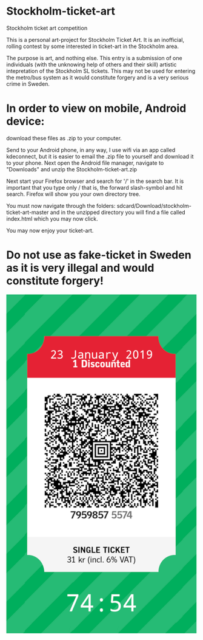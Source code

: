# Stockholm-ticket-art
Stockholm ticket art competition

This is a personal art-project for Stockholm Ticket Art. It is an inofficial, rolling contest by some interested in ticket-art in the Stockholm area.

The purpose is art, and nothing else. This entry is a submission of one individuals (with the unknowing help of others and their skill) artistic intepretation of the Stockholm SL tickets. This may not be used for entering the metro/bus system as it would constitute forgery and is a very serious crime in Sweden.

# In order to view on mobile, Android device: 

download these files as .zip to your computer.

Send to your Android phone, in any way, I use wifi via an app called kdeconnect, but it is easier to email the .zip file to yourself and download it to your phone. 
Next open the Android file manager, navigate to "Downloads" and unzip the Stockholm-ticket-art.zip


Next start your Firefox browser and search for '/' in the search bar. 
It is important that you type only /  that is, the forward slash-symbol and hit search. Firefox will show you your own directory tree.

You must now navigate through the folders: sdcard/Download/stockholm-ticket-art-master and in the unzipped directory you will find a file called index.html which you may now click.

You may now enjoy your ticket-art.

# Do not use as fake-ticket in Sweden as it is very illegal and would constitute forgery!

![Screenshot](screenshot.png)
